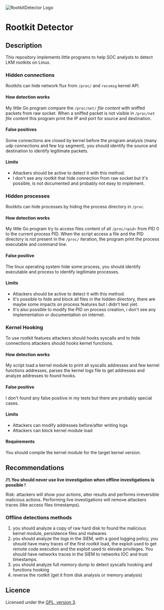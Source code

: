 ![RootkitDetector Logo](https://mauricelambert.github.io/info/kernel/security/RootkitDetector_small.png "RootkitDetector logo")

# Rootkit Detector

## Description

This repository implements little programs to help SOC analysts to detect LKM rootkits on Linux.

### Hidden connections

Rootkits can hide network flux from `/proc/` and `recvmsg` kernel API.

#### How detection works

My little Go program compare the `/proc/net/` *file content* with sniffed packets from raw socket. When a sniffed packet is not visible in `/proc/net` *file content* this program print the IP and port for source and destination.

#### False positives

Some connections are closed by kernel before the program analysis (many udp connections and few tcp segment), you should identify the source and destination to identify legitimate packets.

#### Limits

 - Attackers should be active to detect it with this method.
 - I don't see any rootkit that hide connection from raw socket but it's possible, is not documented and probably not easy to implement.

### Hidden processes

Rootkits can hide processes by hiding the process directory in `/proc`.

#### How detection works

My little Go program try to access files content of all `/proc/<pid>` from PID 0 to the current process PID. When the script access a file and the PID directory is not present in the `/proc/` iteration, the program print the process executable and command line.

#### False positive

The linux operating system hide some process, you should identify executable and process to identify legitimate processes.

#### Limits

 - Attackers should be active to detect it with this method.
 - It's possible to hide and block all files in the hidden directory, there are maybe some impacts on process features but i didn't test yiet.
 - It's also possible to modify the PID on process creation, i don't see any implementation or documentation on internet.

### Kernel Hooking

To use rootkit features attackers should hooks syscalls and to hide connections attackers should hooks kernel functions.

#### How detection works

My script load a kernel module to print all syscalls addresses and few kernel functions addresses, parses the kernel logs file to get addresses and analyze addresses to found hooks.

#### False positive

I don't found any false positive in my tests but there are probably special cases.

#### Limits

 - Attackers can modify addresses before/after writing logs
 - Attackers can block kernel module load

#### Requirements

You should compile the kernel module for the target kernel version.

## Recommendations

**/!\ You should never use live investigation when offline investigations is possible !**

Risk: attackers will show your actions, alter results and performs irreversible malicious actions. Performing live investigations will remove attackers traces (like access files timestamps).

### Offline detections methods

 1. you should analyze a copy of raw hard disk to found the malicious kernel module, persistence files and malwares
 2. you should analyze the logs in the SIEM, with a good logging policy, you should have many traces of the first rootkit load, the exploit used to get remote code execution and the exploit used to elevate privileges. You should have networks traces in the SIEM to networks IOC and trust timestamps.
 3. you should analyze full memory dump to detect syscalls hooking and functions hooking
 4. reverse the rootkit (get it from disk analysis or memory analysis)

## Licence

Licensed under the [GPL, version 3](https://www.gnu.org/licenses/).
